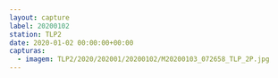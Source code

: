 ```yaml
---
layout: capture
label: 20200102
station: TLP2
date: 2020-01-02 00:00:00+00:00
capturas:
  - imagem: TLP2/2020/202001/20200102/M20200103_072658_TLP_2P.jpg
---
```

